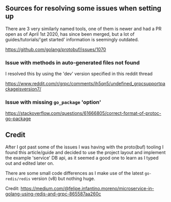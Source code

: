 ## Sources for resolving some issues when setting up

There are 3 very similarly named tools, one of them is newer and had a PR open as of April 1st 2020, has since been merged, but a lot of guides/tutorials/'get started' information is seemingly outdated.

https://github.com/golang/protobuf/issues/1070

### Issue with methods in auto-generated files not found

I resolved this by using the 'dev' version specified in this reddit thread

https://www.reddit.com/r/grpc/comments/ih5qn5/undefined_grpcsupportpackageisversion7/


### Issue with missing `go_package` 'option'

https://stackoverflow.com/questions/61666805/correct-format-of-protoc-go-package

## Credit

After I got past some of the issues I was having with the proto(buf) tooling I found this article/guide and decided to use the project layout and  implement the example 'service' DB api, as it seemed a good one to learn as I typed out and edited later on.

There are some small code differences as I make use of the latest `go-redis/redis` version (v8) but nothing huge.

Credit:
https://medium.com/@felipe.infantino.moreno/microservice-in-golang-using-redis-and-grpc-865587aa260c
